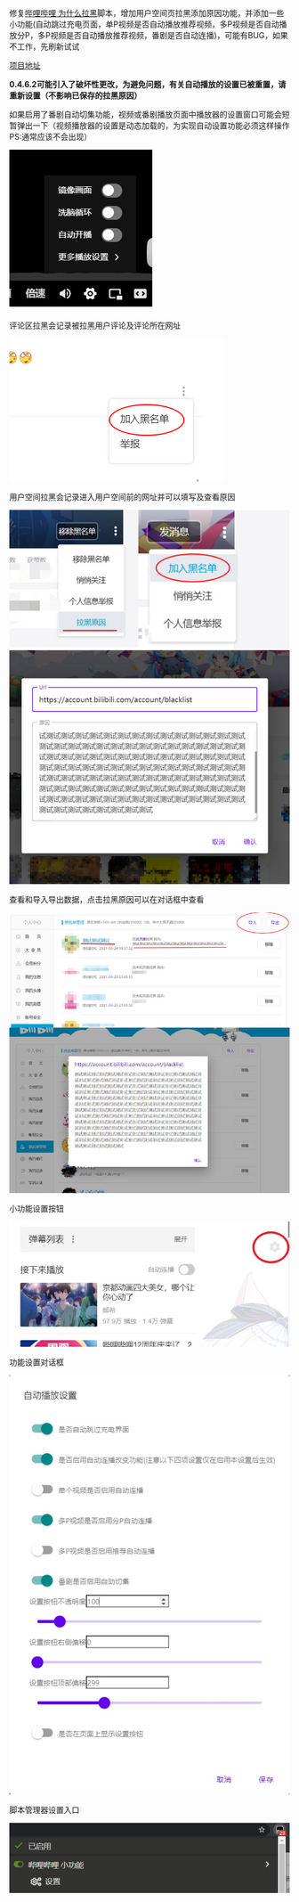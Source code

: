 修复[哔哩哔哩 为什么拉黑](https://greasyfork.org/zh-CN/scripts/31615-bilibili-why-blocked)脚本，增加用户空间页拉黑添加原因功能，并添加一些小功能(自动跳过充电页面，单P视频是否自动播放推荐视频，多P视频是否自动播放分P，多P视频是否自动播放推荐视频，番剧是否自动连播)，可能有BUG，如果不工作，先刷新试试

[项目地址](https://github.com/MrSTOP/BilibiliSmallTools)

**0.4.6.2可能引入了破坏性更改，为避免问题，有关自动播放的设置已被重置，请重新设置（不影响已保存的拉黑原因）**

如果启用了番剧自动切集功能，视频或番剧播放页面中播放器的设置窗口可能会短暂弹出一下（视频播放器的设置是动态加载的，为实现自动设置功能必须这样操作 PS:通常应该不会出现）

![播放器设置窗口示意图](./VideoSetting.jpg)

评论区拉黑会记录被拉黑用户评论及评论所在网址

![评论区拉黑示意图](./CommentBlock.png)


用户空间拉黑会记录进入用户空间前的网址并可以填写及查看原因

![用户空间拉黑示意图](./SpaceBlock.jpg)


查看和导入导出数据，点击拉黑原因可以在对话框中查看

![黑名单管理示意图](./BlockManage.jpg)

小功能设置按钮

![设置按钮示意图](./SettingDialogButton.jpg)

功能设置对话框

![功能设置对话框示意图](./SettingDialog.jpg)

脚本管理器设置入口

![脚本管理器设置入口](./ScriptManagerSettingEntrance.jpg)
